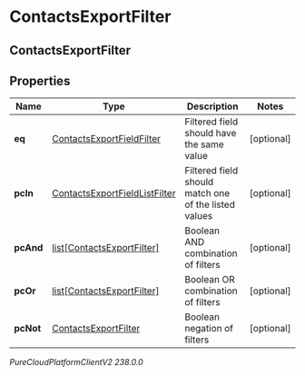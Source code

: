 # ContactsExportFilter

## ContactsExportFilter

## Properties

|Name | Type | Description | Notes|
|------------ | ------------- | ------------- | -------------|
| **eq** | [ContactsExportFieldFilter](ContactsExportFieldFilter) | Filtered field should have the same value | [optional] |
| **pcIn** | [ContactsExportFieldListFilter](ContactsExportFieldListFilter) | Filtered field should match one of the listed values | [optional] |
| **pcAnd** | [list[ContactsExportFilter]](ContactsExportFilter) | Boolean AND combination of filters | [optional] |
| **pcOr** | [list[ContactsExportFilter]](ContactsExportFilter) | Boolean OR combination of filters | [optional] |
| **pcNot** | [ContactsExportFilter](ContactsExportFilter) | Boolean negation of filters | [optional] |



_PureCloudPlatformClientV2 238.0.0_
